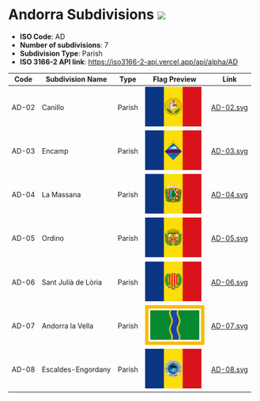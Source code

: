 # Andorra Subdivisions ![](https://flagcdn.com/h40/ad.png)

- **ISO Code**: AD
- **Number of subdivisions**: 7
- **Subdivision Type**: Parish
- **ISO 3166-2 API link**: https://iso3166-2-api.vercel.app/api/alpha/AD

| Code  | Subdivision Name         | Type | Flag Preview | Link |
|-------|--------------------------|--------------| -------------- |----------|
| AD-02 | Canillo | Parish | <img src='https://raw.githubusercontent.com/amckenna41/iso3166-flags/main/iso3166-2-flags/AD/AD-02.svg' height='80'> | [AD-02.svg](https://raw.githubusercontent.com/amckenna41/iso3166-flags/main/iso3166-2-flags/AD/AD-02.svg) |
| AD-03 | Encamp | Parish | <img src='https://raw.githubusercontent.com/amckenna41/iso3166-flags/main/iso3166-2-flags/AD/AD-03.svg' height='80'> | [AD-03.svg](https://raw.githubusercontent.com/amckenna41/iso3166-flags/main/iso3166-2-flags/AD/AD-03.svg) |
| AD-04 | La Massana | Parish | <img src='https://raw.githubusercontent.com/amckenna41/iso3166-flags/main/iso3166-2-flags/AD/AD-04.svg' height='80'> | [AD-04.svg](https://raw.githubusercontent.com/amckenna41/iso3166-flags/main/iso3166-2-flags/AD/AD-04.svg) |
| AD-05 | Ordino | Parish | <img src='https://raw.githubusercontent.com/amckenna41/iso3166-flags/main/iso3166-2-flags/AD/AD-05.svg' height='80'> | [AD-05.svg](https://raw.githubusercontent.com/amckenna41/iso3166-flags/main/iso3166-2-flags/AD/AD-05.svg) |
| AD-06 | Sant Julià de Lòria | Parish | <img src='https://raw.githubusercontent.com/amckenna41/iso3166-flags/main/iso3166-2-flags/AD/AD-06.svg' height='80'> | [AD-06.svg](https://raw.githubusercontent.com/amckenna41/iso3166-flags/main/iso3166-2-flags/AD/AD-06.svg) |
| AD-07 | Andorra la Vella | Parish | <img src='https://raw.githubusercontent.com/amckenna41/iso3166-flags/main/iso3166-2-flags/AD/AD-07.svg' height='80'> | [AD-07.svg](https://raw.githubusercontent.com/amckenna41/iso3166-flags/main/iso3166-2-flags/AD/AD-07.svg) |
| AD-08 | Escaldes-Engordany | Parish | <img src='https://raw.githubusercontent.com/amckenna41/iso3166-flags/main/iso3166-2-flags/AD/AD-08.svg' height='80'> | [AD-08.svg](https://raw.githubusercontent.com/amckenna41/iso3166-flags/main/iso3166-2-flags/AD/AD-08.svg) |
